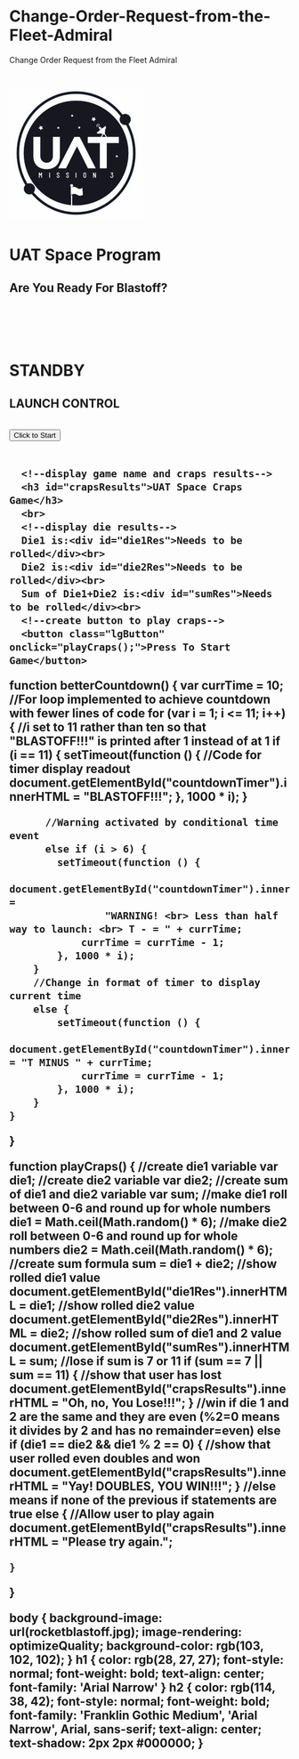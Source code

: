 # Change-Order-Request-from-the-Fleet-Admiral
Change Order Request from the Fleet Admiral
<!DOCTYPE html>
<!--This is a webpage made to fulfil assignment for CS102, 
    Change Order Request from the Fleet Admiral
Sanyerlis Camacaro     sancamac@uat.edu-->
<!-- UAT Space Casino 
    It is the year 2032 and UAT Space Program had a successful Blast OFF.
    The UAT astronauts have landed in their campsites in Planet, Mars. After a long day of 
    exploration and research, the UAT astronauts relax by playing the UAT Space Craps
    game, where anyone can be a winner as long as you keep trying. 
-->
<html lang="en">
<head>
    <meta charset="UTF-8">
    <meta http-equiv="X-UA-Compatible" content="IE=edge">
    <meta name="viewport" content="width=device-width, initial-scale=1.0">
    <title>UAT Space Program</title>
    <link rel="stylesheet" href="style.css" > 
</head>
<h1><img src="UATspaceLogo-1.jpg"></h1> 
   <h1> 
       UAT Space Program
         </h1> 
         <script src="LoopsChange Order Request.js"></script>
 <h2><script>
    //Testing line
    document.write("Mission Control");

</script></h2>
<!--Second Testing line-->
<h2><p>Are You Ready For Blastoff?</p><br></h2>
<!--br creates a break in the lines to be represented on the website-->
<br>
<body>
   <!--countdown standby line-->
    <h1><p id="countdownTimer">STANDBY</p></h1>
    <h2>LAUNCH CONTROL<h2>
        <!--countdown button-->
                    <button type="button" onclick= "betterCountdown()">Click to Start</button>
                <br>
                <br>
                
      <!--display game name and craps results-->
      <h3 id="crapsResults">UAT Space Craps Game</h3>
      <br>
      <!--display die results-->
      Die1 is:<div id="die1Res">Needs to be rolled</div><br>
      Die2 is:<div id="die2Res">Needs to be rolled</div><br>
      Sum of Die1+Die2 is:<div id="sumRes">Needs to be rolled</div><br>
      <!--create button to play craps-->
      <button class="lgButton" onclick="playCraps();">Press To Start Game</button>
<body>
</html>

</body>

</html>
  
  function betterCountdown() {
    var currTime = 10;
    //For loop implemented to achieve countdown with fewer lines of code
    for (var i = 1; i <= 11; i++) {
        //i set to 11 rather than ten so that "BLASTOFF!!!" is printed after 1 instead of at 1
        if (i == 11) {
            setTimeout(function () {
                //Code for timer display readout
                document.getElementById("countdownTimer").innerHTML = "BLASTOFF!!!";
            }, 1000 * i);
        }
        
          //Warning activated by conditional time event
          else if (i > 6) {
            setTimeout(function () {
                document.getElementById("countdownTimer").innerHTML =
                    "WARNING! <br> Less than half way to launch: <br> T - = " + currTime;
                currTime = currTime - 1;
            }, 1000 * i);
        } 
        //Change in format of timer to display current time
        else {
            setTimeout(function () {
                document.getElementById("countdownTimer").innerHTML = "T MINUS " + currTime;
                currTime = currTime - 1;
            }, 1000 * i);
        }
    }
}



function playCraps() {
    //create die1 variable
    var die1;
    //create die2 variable
    var die2;
    //create sum of die1 and die2 variable
    var sum;
    //make die1 roll between 0-6 and round up for whole numbers
    die1 = Math.ceil(Math.random() * 6);
    //make die2 roll between 0-6 and round up for whole numbers
    die2 = Math.ceil(Math.random() * 6);
    //create sum formula
    sum = die1 + die2;
    //show rolled die1 value
    document.getElementById("die1Res").innerHTML = die1;
    //show rolled die2 value
    document.getElementById("die2Res").innerHTML = die2;
    //show rolled sum of die1 and 2 value
    document.getElementById("sumRes").innerHTML = sum;
    //lose if sum is 7 or 11
    if (sum == 7 || sum == 11) {
        //show that user has lost
        document.getElementById("crapsResults").innerHTML = "Oh, no, You Lose!!!";
    }
    //win if die 1 and 2 are the same and they are even (%2=0 means it divides by 2 and has no remainder=even)
    else if (die1 == die2 && die1 % 2 == 0) {
        //show that user rolled even doubles and won
        document.getElementById("crapsResults").innerHTML = "Yay! DOUBLES, YOU WIN!!!";
    }
    //else means if none of the previous if statements are true
    else {
        //Allow user to play again
        document.getElementById("crapsResults").innerHTML = "Please try again.";

    }


}
  
  body { 
       background-image: url(rocketblastoff.jpg);
    image-rendering: optimizeQuality;
    background-color: rgb(103, 102, 102);
}
h1 {
    color: rgb(28, 27, 27);
    font-style: normal;
    font-weight: bold;
    text-align: center;
    font-family:  'Arial Narrow'
  }
  h2 { color: rgb(114, 38, 42);
    font-style: normal;
    font-weight: bold;
    font-family: 'Franklin Gothic Medium', 'Arial Narrow', Arial, sans-serif;
    text-align: center;
    text-shadow: 2px 2px #000000;
  }
    
